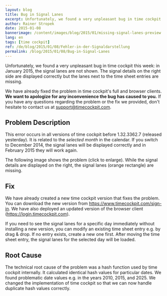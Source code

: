 ```yaml
---
layout: blog
title: Bug in Signal Lanes
excerpt: Unfortunately, we found a very unpleasant bug in time cockpit this week -  in January 2015, the signal lanes are not shown. The signal details on the right side are displayed correctly but the lanes next to the time sheet entries are missing. We have already created a fix that is available for download.
author: Rainer Stropek
date: 2015-01-08
bannerimage: /content/images/blog/2015/01/missing-signal-lanes-preview.png
lang: en
tags: [time cockpit]
ref: /de/blog/2015/01/08/Fehler-in-der-Signaldarstellung
permalink: /blog/2015/01/08/Bug-in-Signal-Lanes
---
```


<p>Unfortunately, we found a very unpleasant bug in time cockpit this week: in January 2015, the signal lanes are not shown. The signal details on the right side are displayed correctly but the lanes next to the time sheet entries are missing.</p><p class="showcase">We have already fixed the problem in time cockpit's full and browser clients. <strong>We want to apologize for any inconvenience the bug has caused to you.</strong> If you have any questions regarding the problem or the fix we provided, don't hesitate to contact us at <a href="mailto:support@timecockpit.com">support@timecockpit.com</a>.</p><h2>Problem Description</h2><p>This error occurs in all versions of time cockpit before 1.32.3362.7 (released yesterday). It is related to the <em>selected month</em> in the calendar. If you switch to December 2014, the signal lanes will be displayed correctly and in February 2015 they will work again.</p><p>The following image shows the problem (click to enlarge). While the signal details are displayed on the right, the signal lanes (orange rectangle) are missing.</p><function name="Composite.Media.ImageGallery.Slimbox2">
  <param name="MediaImage" value="MediaArchive:a67d83e5-34ca-4278-a728-72aacfc0d27c" />
  <param name="ThumbnailMaxWidth" value="800" />
  <param name="ThumbnailMaxHeight" value="1024" />
  <param name="ImageMaxWidth" value="1920" />
  <param name="ImageMaxHeight" value="1280" />
</function><h2>Fix</h2><p>We have already created a new time cockpit version that fixes the problem. You can download the new version from <a href="~/sign-in">https://www.timecockpit.com/sign-in</a>. We have also deployed an updated version of the browser client (<a href="https://login.timecockpit.com">https://login.timecockpit.com</a>).</p><p>If you need to see the signal lanes for a specific day immediately without installing a new version, you can modify an existing time sheet entry e.g. by drag &amp; drop. If no entry exists, create a new one first. After moving the time sheet entry, the signal lanes for the selected day will be loaded.</p><h2>Root Cause</h2><p>The technical root cause of the problem was a hash function used by time cockpit internally. It calculated identical hash values for particular dates. We found problematic date values e.g. in the years 2010, 2015, and 2025. We changed the implementation of time cockpit so that we can now handle duplicate hash values correctly.</p>